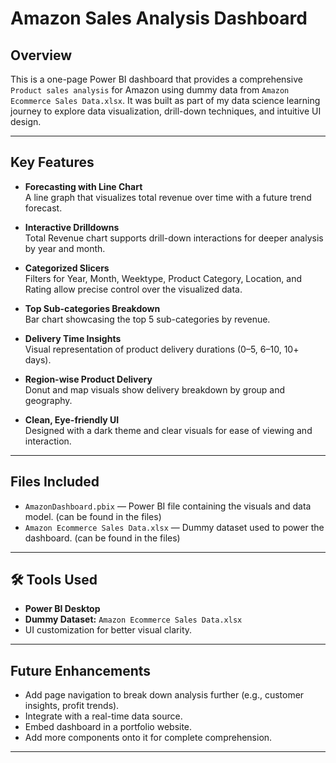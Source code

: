 # Amazon Sales Analysis Dashboard 

##  Overview
This is a one-page Power BI dashboard that provides a comprehensive `Product sales analysis` for Amazon using dummy data from `Amazon Ecommerce Sales Data.xlsx`. It was built as part of my data science learning journey to explore data visualization, drill-down techniques, and intuitive UI design.

---

##  Key Features
- **Forecasting with Line Chart**  
  A line graph that visualizes total revenue over time with a future trend forecast.

- **Interactive Drilldowns**  
  Total Revenue chart supports drill-down interactions for deeper analysis by year and month.

- **Categorized Slicers**  
  Filters for Year, Month, Weektype, Product Category, Location, and Rating allow precise control over the visualized data.

- **Top Sub-categories Breakdown**  
  Bar chart showcasing the top 5 sub-categories by revenue.

- **Delivery Time Insights**  
  Visual representation of product delivery durations (0–5, 6–10, 10+ days).

- **Region-wise Product Delivery**  
  Donut and map visuals show delivery breakdown by group and geography.

- **Clean, Eye-friendly UI**  
  Designed with a dark theme and clear visuals for ease of viewing and interaction.

---

##  Files Included
- `AmazonDashboard.pbix` — Power BI file containing the visuals and data model. (can be found in the files)
- `Amazon Ecommerce Sales Data.xlsx` — Dummy dataset used to power the dashboard. (can be found in the files)

---

## 🛠 Tools Used
- **Power BI Desktop**
- **Dummy Dataset:** `Amazon Ecommerce Sales Data.xlsx`
- UI customization for better visual clarity.

---

##  Future Enhancements
- Add page navigation to break down analysis further (e.g., customer insights, profit trends).
- Integrate with a real-time data source.
- Embed dashboard in a portfolio website.
- Add more components onto it for complete comprehension.

---

